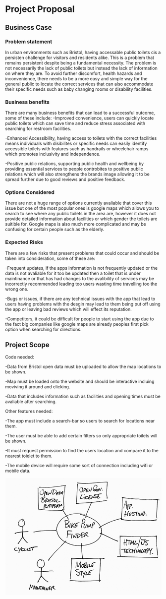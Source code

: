 # Project Proposal

## Business Case

### Problem statement
In urban environments such as Bristol, having accessable public toilets cis a persisten challenge for visitors and residents alike. This is a problem that remains persistent despite being a fundamental necessity. The problem is not necessarily the lack of public toilets but instead the lack of information on where they are. To avoid further discomfort, health hazards and inconvenience, there needs to be a more easy and simple way for the general public to locate the correct services that can also accommodate their specific needs such as baby changing rooms or disability facilities.

### Business benefits
There are many business benefits that can lead to a successful outcome, some of these include:
-Improved convenience, users can quickly locate public toilets which can save time and reduce stress associated with searching for restroom facilities.

-Enhanced Accessibility, having access to toilets with the correct facilities means individuals with disibilites or specific needs can easily identify accessible toilets with features such as handrails or wheelchair ramps which promotes inclusivity and independence.

-Positive public relations, supporting public health and wellbeing by providing essential services to people controbites to positive public relations which will also strengthens the brands image allowing it to be spread further due to good reviews and positive feedback.

### Options Considered
There are not a huge range of options currently avaliable that cover this issue but one of the most popular ones is google maps which allows you to search to see where any public toilets in the area are, however it does not provide detailed information about facilities or which gender the toilets are suitible for. Google maps is also much more complicated and may be confusing for certain people such as the elderly.

### Expected Risks
There are a few risks that present problems that could occur and should be taken into consideration, some of these are:

-Frequent updates, if the apps information is not frequently updated or the data is not avaliable for it too be updated then a toilet that is under maintinance or that has had changes to the avalibility of services may be incorrectly recommended leading too users wasting time travelling too the wrong one.

-Bugs or issues, if there are any technical issues with the app that lead to users having problems with the desgin may lead to them being put off using the app or leaving bad reviews which will effect its reputation. 

-Competitors, it could be difficult for people to start using the app due to the fact big companies like google maps are already peoples first pick option when searching for directions.

## Project Scope
Code needed:

-Data from Bristol open data must be uploaded to allow the map locations to be shown.

-Map must be loaded onto the website and should be interactive incluing moviving it around and clicking.

-Data that includes information such as facilities and opening times must be avaliable after searching.


Other features needed:

-The app must include a search-bar so users to search for locations near them.

-The user must be able to add certain filters so only appropriate toilets will be shown.

-It must request permission to find the users location and compare it to the nearest toielet to them.

-The mobile device will require some sort of connection including wifi or mobile data.


![Insert your Context Diagram Here](images/context.png)
